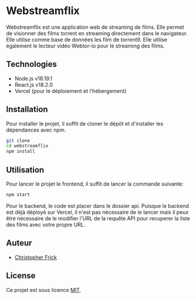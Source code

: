 # Webstreamflix

Webstreamflix est une application web de streaming de films. Elle permet de visionner des films torrent en streaming directement dans le navigateur.
Elle utilise comme base de données les film de torrent9. Elle utilise également le lecteur vidéo Webtor-io pour le streaming des films.

## Technologies

- Node.js v18.19.1
- React.js v18.2.0
- Vercel (pour le déploiement et l'hébergement)

## Installation

Pour installer le projet, il suffit de cloner le dépôt et d'installer les dépendances avec npm.

```bash
git clone
cd webstreamflix
npm install
```

## Utilisation

Pour lancer le projet le frontend, il suffit de lancer la commande suivante:

```bash
npm start
```

Pour le backend, le code est placer dans le dossier api. Puisque le backend est déjà déployé sur Vercel, il n'est pas nécessaire de le lancer mais il peux être necessaire de le modifier l'URL de la requête API pour recuperer la liste des films avec votre propre URL.

## Auteur

- [Christopher Frick](https://linktr.ee/chrizzyfrick)

## License

Ce projet est sous licence [MIT](https://choosealicense.com/licenses/mit/).
